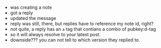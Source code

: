 
- was creating a note
- got a reply
- updated the message
- reply was still, there, but replies have to reference my note id, right?
- not quite, a reply has an `a` tag that contians a combo of pubkey:d-tag
- so it will always resolve to your latest post.
- downside??? you can not tell to which version they replied to.